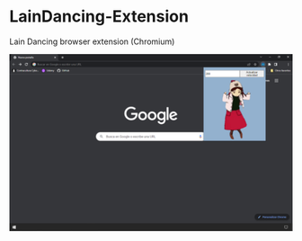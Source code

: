 # LainDancing-Extension
Lain Dancing browser extension (Chromium)  
  
  
![](/Chrome%20store%20images/Captura%20de%20pantalla%201.png)
